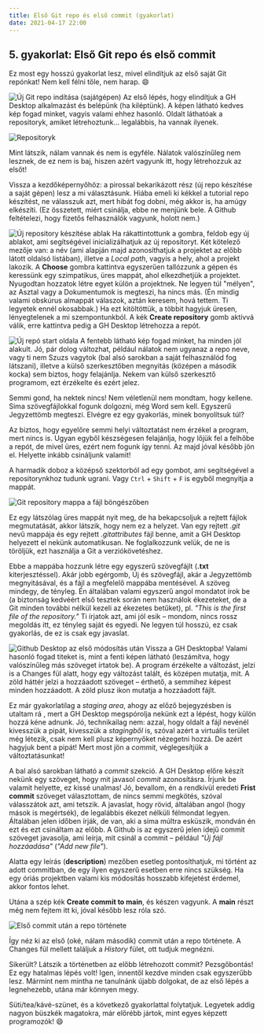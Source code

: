 ```yaml
---
title: Első Git repo és első commit (gyakorlat)
date: 2021-04-17 22:00
---
```


## 5. gyakorlat: Első Git repo és első commit

Ez most egy hosszú gyakorlat lesz, mivel elindítjuk az első saját Git repónkat! Nem kell félni tőle, nem harap. :smile:

![Új Git repo indítása (sajátgépen)](..\assets\img\new_repo.png)
Az első lépés, hogy elindítjuk a GH Desktop alkalmazást és belépünk (ha kiléptünk). A képen látható kedves kép fogad minket, vagyis valami ehhez hasonló. Oldalt láthatóak a repositoryk, amiket létrehoztunk... legalábbis, ha vannak ilyenek.

![Repositoryk](..\assets\img\respositories.png)

Mint látszik, nálam vannak és nem is egyféle. Nálatok valószínűleg nem lesznek, de ez nem is baj, hiszen azért vagyunk itt, hogy létrehozzuk az elsőt!

Vissza a kezdőképernyőhöz: a pirossal bekarikázott rész (új repo készítése a saját gépen) lesz a mi választásunk. Hiába emeli ki kékkel a tutorial repo készítést, ne válasszuk azt, mert hibát fog dobni, még akkor is, ha amúgy elkészíti. (Ez összetett, miért csinálja, ebbe ne menjünk bele. A Github feltételezi, hogy fizetős felhasználók vagyunk, holott nem.)

![Új repository készítése ablak](..\assets\img\new_repo_modal.png)
Ha rákattintottunk a gombra, feldob egy új ablakot, ami segítségével inicializálhatjuk az új repositoryt. Két kötelező mezője van: a név (ami alapján majd azonosíthatjuk a projektet az előbb látott oldalsó listában), illetve a *Local path*, vagyis a hely, ahol a projekt lakozik. A **Choose** gombra kattintva egyszerűen tallózzunk a gépen és keressünk egy szimpatikus, üres mappát, ahol elkezdhetjük a projektet. Nyugodtan hozzatok létre egyet külön a projektnek. Ne legyen túl "mélyen", az Asztal vagy a Dokumentumok is megteszi, ha nincs más. (Én mindig valami obskúrus almappát válaszok, aztán keresem, hová tettem. Ti legyetek ennél okosabbak.) Ha ezt kitöltöttük, a többit hagyjuk üresen, lényegtelenek a mi szempontunkból. A kék **Create repository** gomb aktívvá válik, erre kattintva pedig a GH Desktop létrehozza a repót.

![Új repó start oldala](..\assets\img\new_repo_start_page.png)
A fentebb látható kép fogad minket, ha minden jól alakult. Jó, pár dolog változhat, például nálatok nem ugyanaz a repo neve, vagy ti nem Szuzs vagytok (bal alsó sarokban a saját felhasználód fog látszani), illetve a külső szerkesztőben megnyitás (középen a második kocka) sem biztos, hogy felajánlja. Nekem van külső szerkesztő programom, ezt érzékelte és ezért jelez.

Semmi gond, ha nektek nincs! Nem véletlenül nem mondtam, hogy kellene. Sima szövegfájlokkal fogunk dolgozni, még Word sem kell. Egyszerű Jegyzettömb megteszi. Elvégre ez egy gyakorlás, minek bonyolítsuk túl?

Az biztos, hogy egyelőre semmi helyi változtatást nem érzékel a program, mert nincs is. Ugyan egyből készségesen felajánlja, hogy lőjük fel a felhőbe a repót, de mivel üres, ezért nem fogunk így tenni. Az majd jóval később jön el. Helyette inkább csináljunk valamit!

A harmadik doboz a középső szektorból ad egy gombot, ami segítségével a repositorynkhoz tudunk ugrani. Vagy `Ctrl` + `Shift` + `F` is egyből megnyitja a mappát.

![Git repository mappa a fájl böngészőben](..\assets\img\first_files.png)

Ez egy látszólag üres mappát nyit meg, de ha bekapcsoljuk a rejtett fájlok megmutatását, akkor látszik, hogy nem ez a helyzet. Van egy rejtett *.git* nevű mappája és egy rejtett *.gitattributes* fájl benne, amit a GH Desktop helyezett el nekünk automatikusan. Ne foglalkozzunk velük, de ne is töröljük, ezt használja a Git a verziókövetéshez.

Ebbe a mappába hozzunk létre egy egyszerű szövegfájlt (**.txt** kiterjesztéssel). Akár jobb egérgomb, Új és szövegfájl, akár a Jegyzettömb megnyitásával, és a fájl a megfelelő mappába mentésével. A szöveg mindegy, de tényleg. Én általában valami egyszerű angol mondatot írok be (a biztonság kedvéért első tesztek során nem használok ékezeteket, de a Git minden további nélkül kezeli az ékezetes betűket), pl. *"This is the first file of the repository."* Ti írjatok azt, ami jól esik &ndash; mondom, nincs rossz megoldás itt, ez tényleg saját és egyedi. Ne legyen túl hosszú, ez csak gyakorlás, de ez is csak egy javaslat.

![Github Desktop az első módosítás után](..\assets\img\first_file_in_ghdesktop.png)
Vissza a GH Desktopba! Valami hasonló fogad titeket is, mint a fenti képen látható (leszámítva, hogy valószínűleg más szöveget írtatok be). A program érzékelte a változást, jelzi is a Changes fül alatt, hogy egy változást talált, és középen mutatja, mit. A zöld háttér jelzi a hozzáadott szöveget &ndash; érthető, a semmihez képest minden hozzáadott. A zöld plusz ikon mutatja a hozzáadott fájlt.

Ez már gyakorlatilag a *staging area*, ahogy az előző bejegyzésben is utaltam rá <!-- visszautalni a 4-re -->, mert a GH Desktop megspórolja nekünk ezt a lépést, hogy külön hozzá kéne adnunk. Jó, technikailag nem: azzal, hogy oldalt a fájl nevénél kivesszük a pipát, kivesszük a *stagingből* is, szóval azért a virtuális terület még létezik, csak nem kell plusz képernyőket nézegetni hozzá. De azért hagyjuk bent a pipát! Mert most jön a *commit*, véglegesítjük a változtatásunkat!

A bal alsó sarokban látható a *commit* szekció. A GH Desktop előre készít nekünk egy szöveget, hogy mit javasol *commit* azonosításra. Írjunk be valamit helyette, ez kissé unalmas! Jó, bevallom, én a rendkívül eredeti **Frist commit** szöveget választottam, de nincs semmi megkötés, szóval válasszátok azt, ami tetszik. A javaslat, hogy rövid, általában angol (hogy mások is megértsék), de legalábbis ékezet nélküli félmondat legyen. Általában jelen időben írják, de van, aki a sima múltra esküszik, mondván én ezt és ezt csináltam az előbb. A Github is az egyszerű jelen idejű commit szöveget javasolja, ami leírja, mit csinál a commit &ndash; például *"Új fájl hozzáadása"* (*"Add new file"*).

Alatta egy leírás (**description**) mezőben esetleg pontosíthatjuk, mi történt az adott commitban, de egy ilyen egyszerű esetben erre nincs szükség. Ha egy óriás projektben valami kis módosítás hosszabb kifejetést érdemel, akkor fontos lehet.

Utána a szép kék **Create commit to main**, és készen vagyunk. A **main** részt még nem fejtem itt ki, jóval később lesz róla szó. <!-- linkelni 10-hez -->

![Első commit után a repo története](..\assets\img\history_after_first_commit.png)

Így néz ki az első (oké, nálam második) commit után a repo története. A Changes fül mellett találjuk a *History* fület, ott tudjuk megnézni.

Sikerült? Látszik a történetben az előbb létrehozott commit? Pezsgőbontás! Ez egy hatalmas lépés volt! Igen, innentől kezdve minden csak egyszerűbb lesz. Mármint nem mintha ne tanulnánk újabb dolgokat, de az első lépés a legnehezebb, utána már könnyen megy.

Süti/tea/kávé-szünet, és a következő gyakorlattal folytatjuk. <!-- link a 6-a --> Legyetek addig nagyon büszkék magatokra, már előrébb jártok, mint egyes képzett programozók! :smile: